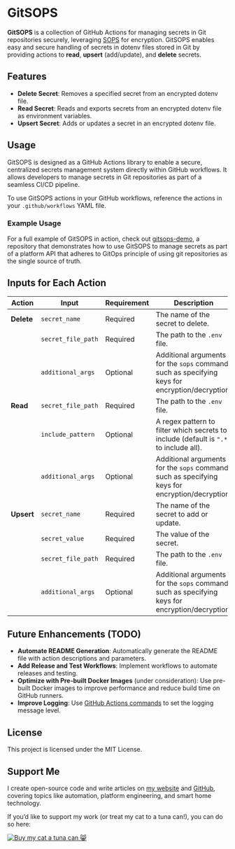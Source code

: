 # GitSOPS

**GitSOPS** is a collection of GitHub Actions for managing secrets in Git repositories securely, leveraging [SOPS](https://github.com/mozilla/sops) for encryption. GitSOPS enables easy and secure handling of secrets in dotenv files stored in Git by providing actions to **read**, **upsert** (add/update), and **delete** secrets.

## Features

- **Delete Secret**: Removes a specified secret from an encrypted dotenv file.
- **Read Secret**: Reads and exports secrets from an encrypted dotenv file as environment variables.
- **Upsert Secret**: Adds or updates a secret in an encrypted dotenv file.

## Usage

GitSOPS is designed as a GitHub Actions library to enable a secure, centralized secrets management system directly within GitHub workflows. It allows developers to manage secrets in Git repositories as part of a seamless CI/CD pipeline.

To use GitSOPS actions in your GitHub workflows, reference the actions in your `.github/workflows` YAML file.

### Example Usage

For a full example of GitSOPS in action, check out [gitsops-demo](https://github.com/ammarlakis/gitsops-demo), a repository that demonstrates how to use GitSOPS to manage secrets as part of a platform API that adheres to GitOps principle of using git repositories as the single source of truth.

## Inputs for Each Action

| Action         | Input             | Requirement | Description                                                                                              |
|----------------|-------------------|-------------|----------------------------------------------------------------------------------------------------------|
| **Delete**     | `secret_name`     | Required    | The name of the secret to delete.                                                                        |
|                | `secret_file_path`| Required    | The path to the `.env` file.                                                                             |
|                | `additional_args` | Optional    | Additional arguments for the `sops` command, such as specifying keys for encryption/decryption.          |
| **Read**       | `secret_file_path`| Required    | The path to the `.env` file.                                                                             |
|                | `include_pattern` | Optional    | A regex pattern to filter which secrets to include (default is `".*"` to include all).                   |
|                | `additional_args` | Optional    | Additional arguments for the `sops` command, such as specifying keys for encryption/decryption.          |
| **Upsert**     | `secret_name`     | Required    | The name of the secret to add or update.                                                                 |
|                | `secret_value`    | Required    | The value of the secret.                                                                                 |
|                | `secret_file_path`| Required    | The path to the `.env` file.                                                                             |
|                | `additional_args` | Optional    | Additional arguments for the `sops` command, such as specifying keys for encryption/decryption.          |

## Future Enhancements (TODO)

- **Automate README Generation**: Automatically generate the README file with action descriptions and parameters.
- **Add Release and Test Workflows**: Implement workflows to automate releases and testing.
- **Optimize with Pre-built Docker Images** (under consideration): Use pre-built Docker images to improve performance and reduce build time on GitHub runners.
- **Improve Logging**: Use [GitHub Actions commands](https://docs.github.com/en/actions/writing-workflows/choosing-what-your-workflow-does/workflow-commands-for-github-actions#setting-a-debug-message) to set the logging message level.

## License

This project is licensed under the MIT License.

## Support Me

I create open-source code and write articles on [my website](https://ammarlakis.com) and [GitHub](https://github.com/ammarlakis), covering topics like automation, platform engineering, and smart home technology.

If you’d like to support my work (or treat my cat to a tuna can!), you can do so here:

[![Buy my cat a tuna can 😸](https://img.buymeacoffee.com/button-api/?text=Buy%20my%20cat%20a%20tuna%20can&emoji=%F0%9F%98%B8&slug=ammarlakis&button_colour=FFDD00&font_colour=000000&font_family=Cookie&outline_colour=000000&coffee_colour=ffffff)](https://www.buymeacoffee.com/ammarlakis)
